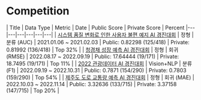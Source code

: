 # Competition


| Title | Data Type | Metric | Date | Public Score | Private Score | Percent
|---|---|---|---|---|---|
| [시스템 품질 변화로 인한 사용자 불편 예지 AI 경진대회](https://dacon.io/competitions/official/235687/overview/description) | 정형 | 분류 (AUC) | 2021.01.06 ~ 2021.02.03 | Public: 0.82298 (125/418) | Private: 0.81992 (136/418) | Top 32% |
| [청경채 성장 예측 AI 경진대회](https://dacon.io/competitions/official/235961/overview/description) | 정형 | 회귀 (RMSE) | 2022.08.17 ~ 2022.09.19 | Public: 17.64444 (19/171) | Private: 18.7495 (19/171) | Top 11% |
| [2022 관광데이터 AI 경진대회](https://dacon.io/competitions/official/235978/overview/description) | Vision+NLP | 분류 (F1) |  2022.09.19 ~ 2022.10.31 | Public: 0.7871 (154/290) | Private: 0.7803 (159/290) | Top 54% |
| [제주도 도로 교통량 예측 AI 경진대회](https://dacon.io/competitions/official/235985/overview/description) | 정형 | 회귀 (MAE) |  2022.10.03 ~ 2022.11.14 | Public: 3.32636 (133/715) | Private: 3.37158 (147/715) | Top 20% |


